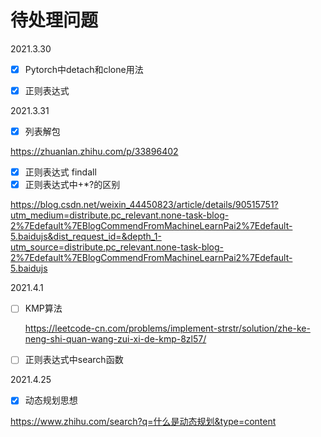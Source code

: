 # 待处理问题

2021.3.30

- [x] Pytorch中detach和clone用法
- [x] 正则表达式



2021.3.31

- [x] 列表解包

https://zhuanlan.zhihu.com/p/33896402

- [x] 正则表达式 findall
- [x] 正则表达式中+\*?的区别

https://blog.csdn.net/weixin_44450823/article/details/90515751?utm_medium=distribute.pc_relevant.none-task-blog-2%7Edefault%7EBlogCommendFromMachineLearnPai2%7Edefault-5.baidujs&dist_request_id=&depth_1-utm_source=distribute.pc_relevant.none-task-blog-2%7Edefault%7EBlogCommendFromMachineLearnPai2%7Edefault-5.baidujs

2021.4.1

- [ ] KMP算法

  https://leetcode-cn.com/problems/implement-strstr/solution/zhe-ke-neng-shi-quan-wang-zui-xi-de-kmp-8zl57/

- [ ] 正则表达式中search函数

2021.4.25

- [x] 动态规划思想

https://www.zhihu.com/search?q=什么是动态规划&type=content


